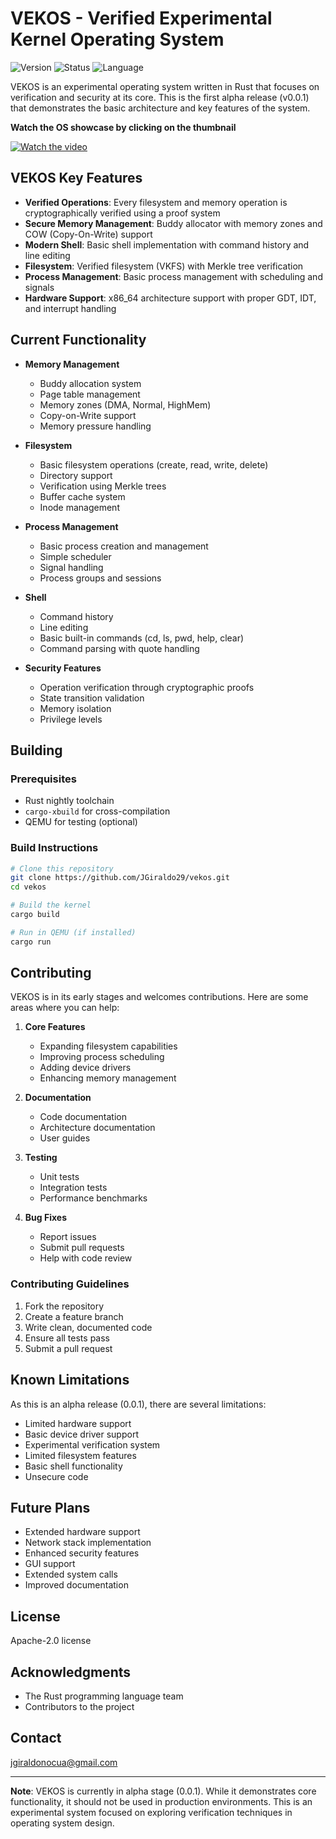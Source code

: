 # VEKOS - Verified Experimental Kernel Operating System

![Version](https://img.shields.io/badge/version-0.0.1--alpha-blue)
![Status](https://img.shields.io/badge/status-experimental-orange)
![Language](https://img.shields.io/badge/language-Rust-red)

VEKOS is an experimental operating system written in Rust that focuses on verification and security at its core. This is the first alpha release (v0.0.1) that demonstrates the basic architecture and key features of the system.

**Watch the OS showcase by clicking on the thumbnail**

[![Watch the video](https://i.ytimg.com/vi_webp/U04Ct4uOCgg/3.webp)](https://youtu.be/U04Ct4uOCgg?feature=shared)

## VEKOS Key Features

- **Verified Operations**: Every filesystem and memory operation is cryptographically verified using a proof system
- **Secure Memory Management**: Buddy allocator with memory zones and COW (Copy-On-Write) support
- **Modern Shell**: Basic shell implementation with command history and line editing
- **Filesystem**: Verified filesystem (VKFS) with Merkle tree verification
- **Process Management**: Basic process management with scheduling and signals
- **Hardware Support**: x86_64 architecture support with proper GDT, IDT, and interrupt handling

## Current Functionality

- **Memory Management**
  - Buddy allocation system
  - Page table management
  - Memory zones (DMA, Normal, HighMem)
  - Copy-on-Write support
  - Memory pressure handling

- **Filesystem**
  - Basic filesystem operations (create, read, write, delete)
  - Directory support
  - Verification using Merkle trees
  - Buffer cache system
  - Inode management

- **Process Management**
  - Basic process creation and management
  - Simple scheduler
  - Signal handling
  - Process groups and sessions

- **Shell**
  - Command history
  - Line editing
  - Basic built-in commands (cd, ls, pwd, help, clear)
  - Command parsing with quote handling

- **Security Features**
  - Operation verification through cryptographic proofs
  - State transition validation
  - Memory isolation
  - Privilege levels

## Building

### Prerequisites

- Rust nightly toolchain
- `cargo-xbuild` for cross-compilation
- QEMU for testing (optional)

### Build Instructions

```bash
# Clone this repository
git clone https://github.com/JGiraldo29/vekos.git
cd vekos

# Build the kernel
cargo build

# Run in QEMU (if installed)
cargo run
```

## Contributing

VEKOS is in its early stages and welcomes contributions. Here are some areas where you can help:

1. **Core Features**
   - Expanding filesystem capabilities
   - Improving process scheduling
   - Adding device drivers
   - Enhancing memory management

2. **Documentation**
   - Code documentation
   - Architecture documentation
   - User guides

3. **Testing**
   - Unit tests
   - Integration tests
   - Performance benchmarks

4. **Bug Fixes**
   - Report issues
   - Submit pull requests
   - Help with code review

### Contributing Guidelines

1. Fork the repository
2. Create a feature branch
3. Write clean, documented code
4. Ensure all tests pass
5. Submit a pull request

## Known Limitations

As this is an alpha release (0.0.1), there are several limitations:

- Limited hardware support
- Basic device driver support
- Experimental verification system
- Limited filesystem features
- Basic shell functionality
- Unsecure code

## Future Plans

- Extended hardware support
- Network stack implementation
- Enhanced security features
- GUI support
- Extended system calls
- Improved documentation

## License

Apache-2.0 license

## Acknowledgments

- The Rust programming language team
- Contributors to the project

## Contact

jgiraldonocua@gmail.com

---

**Note**: VEKOS is currently in alpha stage (0.0.1). While it demonstrates core functionality, it should not be used in production environments. This is an experimental system focused on exploring verification techniques in operating system design.
